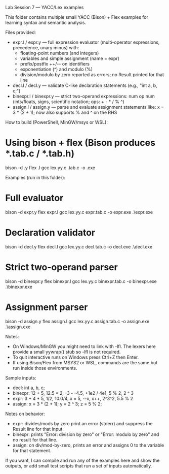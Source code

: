 Lab Session 7 — YACC/Lex examples

This folder contains multiple small YACC (Bison) + Flex examples for learning syntax and semantic analysis.

Files provided:
- expr.l / expr.y — full expression evaluator (multi-operator expressions, precedence, unary minus) with:
	- floating-point numbers (and integers)
	- variables and simple assignment (name = expr)
	- prefix/postfix ++/-- on identifiers
	- exponentiation (^) and modulo (%)
	- division/modulo by zero reported as errors; no Result printed for that line
- decl.l / decl.y — validate C-like declaration statements (e.g., "int a, b, c;")
- binexpr.l / binexpr.y — strict two-operand expressions: num op num (ints/floats, signs, scientific notation; ops: + - * / % ^)
- assign.l / assign.y — parse and evaluate assignment statements like: x = 3 * (2 + 1); now also supports % and ^ on the RHS

How to build (PowerShell, MinGW/msys or WSL):

# Using bison + flex (Bison produces *.tab.c / *.tab.h)
bison -d <base>.y
flex <base>.l
gcc lex.yy.c <base>.tab.c -o <base>.exe

Examples (run in this folder):

# Full evaluator
bison -d expr.y
flex expr.l
gcc lex.yy.c expr.tab.c -o expr.exe
.\\expr.exe

# Declaration validator
bison -d decl.y
flex decl.l
gcc lex.yy.c decl.tab.c -o decl.exe
.\\decl.exe

# Strict two-operand parser
bison -d binexpr.y
flex binexpr.l
gcc lex.yy.c binexpr.tab.c -o binexpr.exe
.\\binexpr.exe

# Assignment parser
bison -d assign.y
flex assign.l
gcc lex.yy.c assign.tab.c -o assign.exe
.\\assign.exe

Notes:
- On Windows/MinGW you might need to link with -lfl. The lexers here provide a small yywrap() stub so -lfl is not required.
- To quit interactive runs on Windows press Ctrl+Z then Enter.
- If using Bison/Flex from MSYS2 or WSL, commands are the same but run inside those environments.

Sample inputs:
- decl:  int a, b, c;
- binexpr: 12 + 5, 12.5 * 2, -3 - -4.5, +1e2 / 4e1, 5 % 2, 2 ^ 3
- expr: 3 + 4 * 5, 1/2, 10.0/4, x = 5, --x, x++, 2^3^2, 5.5 % 2
- assign: x = 3 * (2 + 1); y = 2 ^ 3; z = 5 % 2;

Notes on behavior:
- expr: divides/mods by zero print an error (stderr) and suppress the Result line for that input.
- binexpr: prints "Error: division by zero" or "Error: modulo by zero" and no result for that line.
- assign: on div/mod-by-zero, prints an error and assigns 0 to the variable for that statement.

If you want, I can compile and run any of the examples here and show the outputs, or add small test scripts that run a set of inputs automatically.